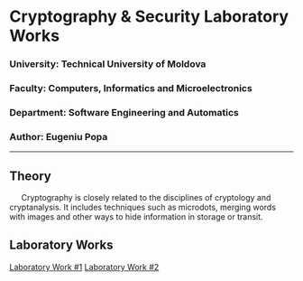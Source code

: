 # Cryptography & Security Laboratory Works

### University: Technical University of Moldova
### Faculty: Computers, Informatics and Microelectronics
### Department: Software Engineering and Automatics
### Author: Eugeniu Popa

----

## Theory
&ensp;&ensp;&ensp;Cryptography is closely related to the disciplines of cryptology and cryptanalysis. It includes techniques such as microdots, merging words with images and other ways to hide information in storage or transit.

## Laboratory Works

[Laboratory Work #1](https://github.com/eugencic/utm-cs-labs/blob/main/Reports/Lab1.md)
[Laboratory Work #2](https://github.com/eugencic/utm-cs-labs/blob/main/Reports/Lab2.md)